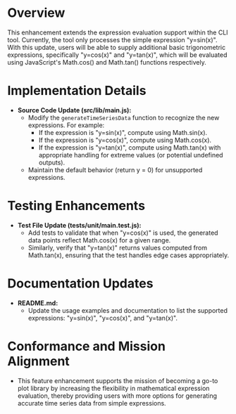 # Overview
This enhancement extends the expression evaluation support within the CLI tool. Currently, the tool only processes the simple expression "y=sin(x)". With this update, users will be able to supply additional basic trigonometric expressions, specifically "y=cos(x)" and "y=tan(x)", which will be evaluated using JavaScript's Math.cos() and Math.tan() functions respectively.

# Implementation Details
- **Source Code Update (src/lib/main.js):**
  - Modify the `generateTimeSeriesData` function to recognize the new expressions. For example:
    - If the expression is "y=sin(x)", compute using Math.sin(x).
    - If the expression is "y=cos(x)", compute using Math.cos(x).
    - If the expression is "y=tan(x)", compute using Math.tan(x) with appropriate handling for extreme values (or potential undefined outputs).
  - Maintain the default behavior (return y = 0) for unsupported expressions.

# Testing Enhancements
- **Test File Update (tests/unit/main.test.js):**
  - Add tests to validate that when "y=cos(x)" is used, the generated data points reflect Math.cos(x) for a given range.
  - Similarly, verify that "y=tan(x)" returns values computed from Math.tan(x), ensuring that the test handles edge cases appropriately.

# Documentation Updates
- **README.md:**
  - Update the usage examples and documentation to list the supported expressions: "y=sin(x)", "y=cos(x)", and "y=tan(x)".

# Conformance and Mission Alignment
- This feature enhancement supports the mission of becoming a go-to plot library by increasing the flexibility in mathematical expression evaluation, thereby providing users with more options for generating accurate time series data from simple expressions.
